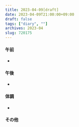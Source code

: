 ```yaml
---
title: 2023-04-09[draft]
date: 2023-04-09T21:00:00+09:00
draft: false
tags: ["diary", ""]
archives: 2023-04
slug: 720175
---
```

#### 午前
- 
#### 午後
- 
#### 体調
- 
#### その他